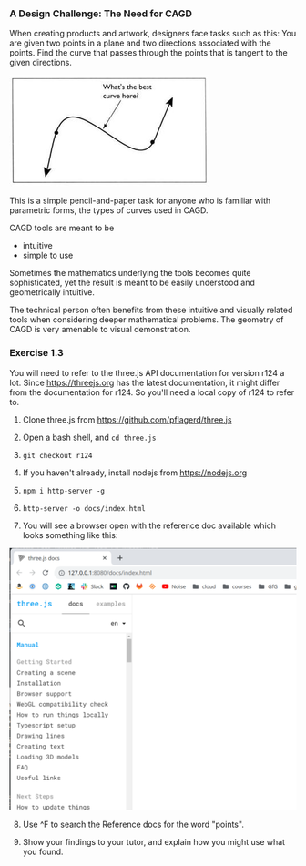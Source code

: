 ### A Design Challenge: The Need for CAGD

When creating products and artwork, designers face tasks such as this:  You are given two points in a plane and two directions associated with the points.  Find the curve that passes through the points that is tangent to the given directions. 

![1623128833713](.md/3/1623128833713.png)

This is a simple pencil-and-paper task for anyone who is familiar with parametric forms, the types of curves used in CAGD.

CAGD tools are meant to be

* intuitive
* simple to use

Sometimes the mathematics underlying the tools becomes quite sophisticated, yet the result is meant to be easily understood and geometrically intuitive.

The technical person often benefits from these intuitive and visually related tools when considering deeper mathematical problems.  The geometry of CAGD is very amenable to visual demonstration.



### Exercise 1.3 ###

You will need to refer to the three.js API documentation for version r124 a lot.  Since https://threejs.org has the latest documentation, it might differ from the documentation for r124.  So you'll need a local copy of r124 to refer to.

1) Clone three.js from https://github.com/pflagerd/three.js

1) Open a bash shell, and `cd three.js`

1) `git checkout r124`

1) If you haven't already, install nodejs from https://nodejs.org

1) `npm i http-server -g`

1) `http-server -o docs/index.html`

1) You will see a browser open with the reference doc available which looks something like this:

![img_1.png](img_1.png)

8) Use ^F to search the Reference docs for the word "points".

1) Show your findings to your tutor, and explain how you might use what you found.